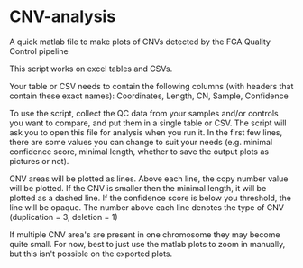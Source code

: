 # CNV-analysis

A quick matlab file to make plots of CNVs detected by the FGA Quality Control pipeline

This script works on excel tables and CSVs.

Your table or CSV needs to contain the following columns (with headers that contain these exact names):
Coordinates, Length, CN, Sample, Confidence

To use the script, collect the QC data from your samples and/or controls you want to compare, and put them in a single table or CSV. The script will ask you to open this file for analysis when you run it.
In the first few lines, there are some values you can change to suit your needs (e.g. minimal confidence score, minimal length, whether to save the output plots as pictures or not).

CNV areas will be plotted as lines. Above each line, the copy number value will be plotted.
If the CNV is smaller then the minimal length, it will be plotted as a dashed line.
If the confidence score is below you threshold, the line will be opaque. The number above each line denotes the type of CNV (duplication = 3, deletion = 1)

If multiple CNV area's are present in one chromosome they may become quite small. For now, best to just use the matlab plots to zoom in manually, but this isn't possible on the exported plots.
